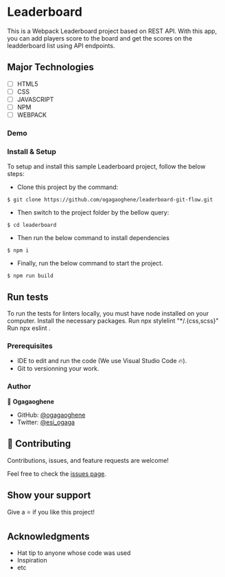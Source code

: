 
# Leaderboard
This is a Webpack Leaderboard project based on REST API. With this app, you can add players score to the board and get the scores on the leadderboard list using API endpoints. 

## Major Technologies
- [ ] HTML5
- [ ] CSS
- [ ] JAVASCRIPT
- [ ] NPM
- [ ] WEBPACK

### Demo

### Install & Setup

To setup and install this sample Leaderboard project, follow the below steps:
- Clone this project by the command: 

```
$ git clone https://github.com/ogagaoghene/leaderboard-git-flow.git
```

- Then switch to the project folder by the bellow query:

```
$ cd leaderboard
```

- Then run the below command to install dependencies

```
$ npm i
```
- Finally, run the below command to start the project.

```
$ npm run build
```

## Run tests 
To run the tests for linters locally, you must have node installed on your computer. Install the necessary packages. Run npx stylelint "*/.{css,scss}"  Run npx eslint .

### Prerequisites

- IDE to edit and run the code (We use Visual Studio Code 🔥).
- Git to versionning your work.

### Author
👤 **Ogagaoghene**

- GitHub: [@ogagaoghene](https://github.com/ogagaoghene)
- Twitter: [@esi_ogaga](https://twitter.com/esi_ogaga)


## 🤝 Contributing
Contributions, issues, and feature requests are welcome!

Feel free to check the [issues page](../../issues/).

## Show your support
Give a ⭐️ if you like this project!

## Acknowledgments
- Hat tip to anyone whose code was used
- Inspiration
- etc
